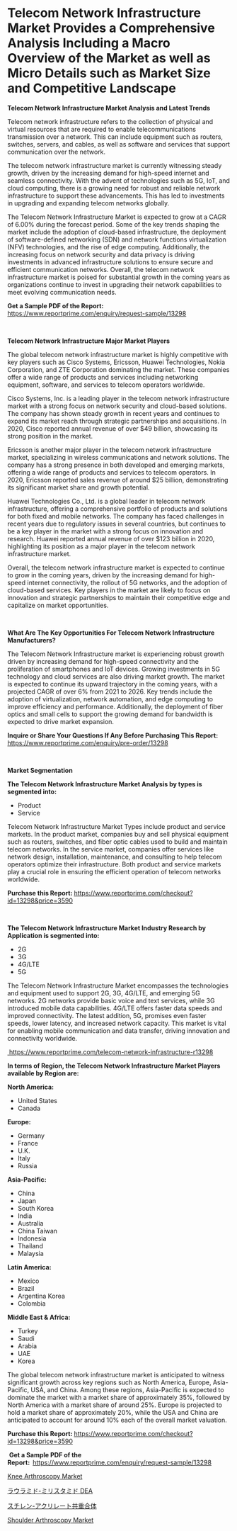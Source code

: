 <p><h1>Telecom Network Infrastructure Market Provides a Comprehensive Analysis Including a Macro Overview of the Market as well as Micro Details such as Market Size and Competitive Landscape</h1></p><p><strong>Telecom Network Infrastructure Market Analysis and Latest Trends</strong></p>
<p><p>Telecom network infrastructure refers to the collection of physical and virtual resources that are required to enable telecommunications transmission over a network. This can include equipment such as routers, switches, servers, and cables, as well as software and services that support communication over the network.</p><p>The telecom network infrastructure market is currently witnessing steady growth, driven by the increasing demand for high-speed internet and seamless connectivity. With the advent of technologies such as 5G, IoT, and cloud computing, there is a growing need for robust and reliable network infrastructure to support these advancements. This has led to investments in upgrading and expanding telecom networks globally.</p><p>The Telecom Network Infrastructure Market is expected to grow at a CAGR of 6.00% during the forecast period. Some of the key trends shaping the market include the adoption of cloud-based infrastructure, the deployment of software-defined networking (SDN) and network functions virtualization (NFV) technologies, and the rise of edge computing. Additionally, the increasing focus on network security and data privacy is driving investments in advanced infrastructure solutions to ensure secure and efficient communication networks. Overall, the telecom network infrastructure market is poised for substantial growth in the coming years as organizations continue to invest in upgrading their network capabilities to meet evolving communication needs.</p></p>
<p><strong>Get a Sample PDF of the Report:&nbsp;</strong> <a href="https://www.reportprime.com/enquiry/request-sample/13298">https://www.reportprime.com/enquiry/request-sample/13298</a></p>
<p>&nbsp;</p>
<p><strong>Telecom Network Infrastructure Major Market Players</strong></p>
<p><p>The global telecom network infrastructure market is highly competitive with key players such as Cisco Systems, Ericsson, Huawei Technologies, Nokia Corporation, and ZTE Corporation dominating the market. These companies offer a wide range of products and services including networking equipment, software, and services to telecom operators worldwide.</p><p>Cisco Systems, Inc. is a leading player in the telecom network infrastructure market with a strong focus on network security and cloud-based solutions. The company has shown steady growth in recent years and continues to expand its market reach through strategic partnerships and acquisitions. In 2020, Cisco reported annual revenue of over $49 billion, showcasing its strong position in the market.</p><p>Ericsson is another major player in the telecom network infrastructure market, specializing in wireless communications and network solutions. The company has a strong presence in both developed and emerging markets, offering a wide range of products and services to telecom operators. In 2020, Ericsson reported sales revenue of around $25 billion, demonstrating its significant market share and growth potential.</p><p>Huawei Technologies Co., Ltd. is a global leader in telecom network infrastructure, offering a comprehensive portfolio of products and solutions for both fixed and mobile networks. The company has faced challenges in recent years due to regulatory issues in several countries, but continues to be a key player in the market with a strong focus on innovation and research. Huawei reported annual revenue of over $123 billion in 2020, highlighting its position as a major player in the telecom network infrastructure market.</p><p>Overall, the telecom network infrastructure market is expected to continue to grow in the coming years, driven by the increasing demand for high-speed internet connectivity, the rollout of 5G networks, and the adoption of cloud-based services. Key players in the market are likely to focus on innovation and strategic partnerships to maintain their competitive edge and capitalize on market opportunities.</p></p>
<p>&nbsp;</p>
<p><strong>What Are The Key Opportunities For Telecom Network Infrastructure Manufacturers?</strong></p>
<p><p>The Telecom Network Infrastructure market is experiencing robust growth driven by increasing demand for high-speed connectivity and the proliferation of smartphones and IoT devices. Growing investments in 5G technology and cloud services are also driving market growth. The market is expected to continue its upward trajectory in the coming years, with a projected CAGR of over 6% from 2021 to 2026. Key trends include the adoption of virtualization, network automation, and edge computing to improve efficiency and performance. Additionally, the deployment of fiber optics and small cells to support the growing demand for bandwidth is expected to drive market expansion.</p></p>
<p><strong>Inquire or Share Your Questions If Any Before Purchasing This Report:</strong> <a href="https://www.reportprime.com/enquiry/pre-order/13298">https://www.reportprime.com/enquiry/pre-order/13298</a></p>
<p>&nbsp;</p>
<p><strong>Market Segmentation</strong></p>
<p><strong>The Telecom Network Infrastructure Market Analysis by types is segmented into:</strong></p>
<p><ul><li>Product</li><li>Service</li></ul></p>
<p><p>Telecom Network Infrastructure Market Types include product and service markets. In the product market, companies buy and sell physical equipment such as routers, switches, and fiber optic cables used to build and maintain telecom networks. In the service market, companies offer services like network design, installation, maintenance, and consulting to help telecom operators optimize their infrastructure. Both product and service markets play a crucial role in ensuring the efficient operation of telecom networks worldwide.</p></p>
<p><strong>Purchase this Report:&nbsp;</strong><a href="https://www.reportprime.com/checkout?id=13298&price=3590">https://www.reportprime.com/checkout?id=13298&price=3590</a></p>
<p>&nbsp;</p>
<p><strong>The Telecom Network Infrastructure Market Industry Research by Application is segmented into:</strong></p>
<p><ul><li>2G</li><li>3G</li><li>4G/LTE</li><li>5G</li></ul></p>
<p><p>The Telecom Network Infrastructure Market encompasses the technologies and equipment used to support 2G, 3G, 4G/LTE, and emerging 5G networks. 2G networks provide basic voice and text services, while 3G introduced mobile data capabilities. 4G/LTE offers faster data speeds and improved connectivity. The latest addition, 5G, promises even faster speeds, lower latency, and increased network capacity. This market is vital for enabling mobile communication and data transfer, driving innovation and connectivity worldwide.</p></p>
<p><a href="https://www.reportprime.com/telecom-network-infrastructure-r13298">&nbsp;https://www.reportprime.com/telecom-network-infrastructure-r13298</a></p>
<p><strong>In terms of Region, the Telecom Network Infrastructure Market Players available by Region are:</strong></p>
<p>
    <p> <strong> North America: </strong>
        <ul>
            <li>United States</li>
            <li>Canada</li>
        </ul>
        </p> 
    <p> <strong> Europe: </strong>
        <ul>
            <li>Germany</li>
            <li>France</li>
            <li>U.K.</li>
            <li>Italy</li>
            <li>Russia</li>
        </ul>
        </p> 
    <p> <strong> Asia-Pacific: </strong>
        <ul>
            <li>China</li>
            <li>Japan</li>
            <li>South Korea</li>
            <li>India</li>
            <li>Australia</li>
            <li>China Taiwan</li>
            <li>Indonesia</li>
            <li>Thailand</li>
            <li>Malaysia</li>
        </ul>
        </p> 
    <p> <strong> Latin America: </strong>
        <ul>
            <li>Mexico</li>
            <li>Brazil</li>
            <li>Argentina Korea</li>
            <li>Colombia</li>
        </ul>
        </p> 
    <p> <strong> Middle East & Africa: </strong>
        <ul>
            <li>Turkey</li>
            <li>Saudi</li>
            <li>Arabia</li>
            <li>UAE</li>
            <li>Korea</li>
        </ul>
    </p>
    </p>
<p><p>The global telecom network infrastructure market is anticipated to witness significant growth across key regions such as North America, Europe, Asia-Pacific, USA, and China. Among these regions, Asia-Pacific is expected to dominate the market with a market share of approximately 35%, followed by North America with a market share of around 25%. Europe is projected to hold a market share of approximately 20%, while the USA and China are anticipated to account for around 10% each of the overall market valuation.</p></p>
<p><strong>Purchase this Report: </strong><a href="https://www.reportprime.com/checkout?id=13298&price=3590">https://www.reportprime.com/checkout?id=13298&price=3590</a></p>
<p>&nbsp;<strong>Get a Sample PDF of the Report:&nbsp;&nbsp;</strong><a href="https://www.reportprime.com/enquiry/request-sample/13298">https://www.reportprime.com/enquiry/request-sample/13298</a></p>
<p><strong></strong></p>
<p><p><a href="https://github.com/marthawweekle/Market-Research-Report-List-1/blob/main/knee-arthroscopy-market.md">Knee Arthroscopy Market</a></p><p><a href="https://github.com/SkylarDaniel70/Market-Research-Report-List-1/blob/main/697789480132.md">ラウラミド-ミリスタミド DEA</a></p><p><a href="https://github.com/GiovaniLeannon/Market-Research-Report-List-1/blob/main/148243880133.md">スチレン-アクリレート共重合体</a></p><p><a href="https://github.com/HenrietteMills1/Market-Research-Report-List-1/blob/main/shoulder-arthroscopy-market.md">Shoulder Arthroscopy Market</a></p></p>